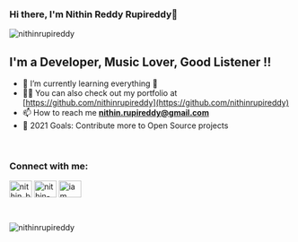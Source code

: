 ### Hi there, I'm Nithin Reddy Rupireddy👋

<p align="left"> <img src="https://komarev.com/ghpvc/?username=nithinrupireddy&label=Profile%20views&color=129e00&style=plastic" alt="nithinrupireddy" /> </p>

## I'm a Developer, Music Lover, Good Listener !!

- 🌱 I’m currently learning everything 🤣
- 👨‍💻 You can also check out my portfolio at [https://github.com/nithinrupireddy](https://github.com/nithinrupireddy)
- 📫 How to reach me **nithin.rupireddy@gmail.com**
- 🥅 2021 Goals: Contribute more to Open Source projects

<br />

<h3 align="left">Connect with me:</h3>
<p align="left">
<a href="https://twitter.com/nithin_boss" target="blank"><img align="center" src="https://cdn.jsdelivr.net/npm/simple-icons@3.0.1/icons/twitter.svg" alt="nithin_boss" height="30" width="40" /></a>
<a href="https://www.linkedin.com/in/nithin-reddy-rupireddy/" target="blank"><img align="center" src="https://cdn.jsdelivr.net/npm/simple-icons@3.0.1/icons/linkedin.svg" alt="nithin-reddy-rupireddy" height="30" width="40" /></a>
<a href="https://instagram.com/iam___nithin" target="blank"><img align="center" src="https://cdn.jsdelivr.net/npm/simple-icons@3.0.1/icons/instagram.svg" alt="iam___nithin" height="30" width="40" /></a>
</p>

<br/>

<p><img align="left" src="https://github-readme-stats.vercel.app/api/top-langs?username=nithinrupireddy&show_icons=true&locale=en&layout=compact" alt="nithinrupireddy" /></p>



